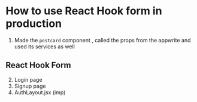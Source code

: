 # How to use React Hook form in production  
1. Made the `postcard` component , called the props from the appwrite and used its services as well 
## React Hook Form 
2. Login page 
3. Signup page
4. AuthLayout.jsx (imp)